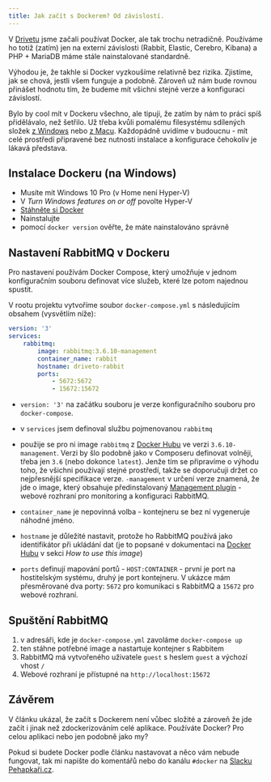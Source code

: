 ```yaml
---
title: Jak začít s Dockerem? Od závislostí.
---
```


V [Drivetu](https://www.driveto.cz/) jsme začali používat Docker, ale tak trochu netradičně. Používáme ho totiž (zatím) jen na externí závislosti (Rabbit, Elastic, Cerebro, Kibana) a PHP + MariaDB máme stále nainstalované standardně.

Výhodou je, že takhle si Docker vyzkoušíme relativně bez rizika. Zjistíme, jak se chová, jestli všem funguje a podobně. Zároveň už nám bude rovnou přinášet hodnotu tím, že budeme mít všichni stejné verze a konfiguraci závislostí.

Bylo by cool mít v Dockeru všechno, ale tipuji, že zatím by nám to práci spíš přidělávalo, než šetřilo. Už třeba kvůli pomalému filesystému sdílených složek [z Windows](https://github.com/docker/for-win/issues/188) nebo [z Macu](https://github.com/docker/for-mac/issues/77). Každopádně uvidíme v budoucnu - mít celé prostředí připravené bez nutnosti instalace a konfigurace čehokoliv je lákavá představa. 

## Instalace Dockeru (na Windows)
- Musíte mít Windows 10 Pro (v Home není Hyper-V)
- V _Turn Windows features on or off_ povolte Hyper-V
- [Stáhněte si Docker](https://store.docker.com/editions/community/docker-ce-desktop-windows)
- Nainstalujte
- pomocí `docker version` ověřte, že máte nainstalováno správně

## Nastavení RabbitMQ v Dockeru
Pro nastavení používám Docker Compose, který umožňuje v jednom konfiguračním souboru definovat více služeb, které lze potom najednou spustit.

V rootu projektu vytvoříme soubor `docker-compose.yml` s následujícím obsahem (vysvětlím níže): 

```yaml
version: '3'
services:
    rabbitmq:
        image: rabbitmq:3.6.10-management
        container_name: rabbit
        hostname: driveto-rabbit
        ports:
            - 5672:5672
            - 15672:15672
```

- `version: '3'` na začátku souboru je verze konfiguračního souboru pro `docker-compose`.

- v `services` jsem definoval službu pojmenovanou `rabbitmq`

- použije se pro ni image `rabbitmq` z [Docker Hubu](https://hub.docker.com/_/rabbitmq/) ve verzi `3.6.10-management`. Verzi by šlo podobně jako v Composeru definovat volněji, třeba jen `3.6` (nebo dokonce `latest`). Jenže tím se připravíme o výhodu toho, že všichni používají stejné prostředí, takže se doporučuji držet co nejpřesnější specifikace verze. `-management` v určení verze znamená, že jde o image, který obsahuje předinstalovaný [Management plugin](https://www.rabbitmq.com/management.html) - webové rozhraní pro monitoring a konfiguraci RabbitMQ.

- `container_name` je nepovinná volba - kontejneru se bez ní vygeneruje náhodné jméno.

- `hostname` je důležité nastavit, protože ho RabbitMQ používá jako identifikátor při ukládání dat (je to popsané v dokumentaci na [Docker Hubu](https://hub.docker.com/_/rabbitmq/) v sekci _How to use this image_)

- `ports` definují mapování portů - `HOST:CONTAINER` - první je port na hostitelským systému, druhý je port kontejneru. V ukázce mám přesměrované dva porty: `5672` pro komunikaci s RabbitMQ a `15672` pro webové rozhraní.

## Spuštění RabbitMQ
1. v adresáři, kde je `docker-compose.yml` zavoláme `docker-compose up`
2. ten stáhne potřebné image a nastartuje kontejner s Rabbitem
3. RabbitMQ má vytvořeného uživatele `guest` s heslem `guest` a výchozí vhost `/`
4. Webové rozhraní je přístupné na `http://localhost:15672`


## Závěrem
V článku ukázal, že začít s Dockerem není vůbec složité a zároveň že jde začít i jinak než zdockerizováním celé aplikace. Používáte Docker? Pro celou aplikaci nebo jen podobně jako my?

Pokud si budete Docker podle článku nastavovat a něco vám nebude fungovat, tak mi napište do komentářů nebo do kanálu `#docker` na [Slacku Pehapkaři.cz](https://pehapkari.cz/#slack).
